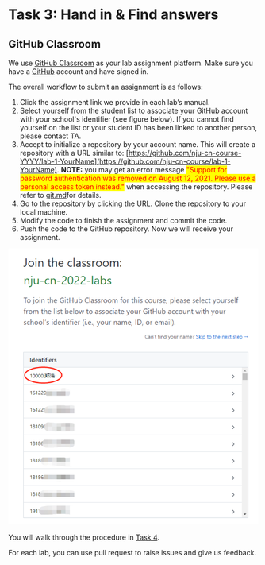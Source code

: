 # Task 3: Hand in & Find answers

## GitHub Classroom

We use [GitHub Classroom](https://classroom.github.com) as your lab assignment platform. Make sure you have a [GitHub](https://github.com) account and have signed in.

The overall workflow to submit an assignment is as follows:

1. Click the assignment link we provide in each lab’s manual.
2. Select yourself from the student list to associate your GitHub account with your school's identifier (see figure below). If you cannot find yourself on the list or your student ID has been linked to another person, please contact TA.
3. Accept to initialize a repository by your account name. This will create a repository with a URL similar to: [https://github.com/nju-cn-course-YYYY/lab-1-YourName](https://github.com/nju-cn-course/lab-1-YourName). **NOTE:** you may get an error message <mark style="color:red;">"Support for password authentication was removed on August 12, 2021. Please use a personal access token instead."</mark> when accessing the repository. Please refer to [git.md](prerequisites/git.md "mention")for details.
4. Go to the repository by clicking the URL. Clone the repository to your local machine.
5. Modify the code to finish the assignment and commit the code.
6. Push the code to the GitHub repository. Now we will receive your assignment.

<div align="left">

<img src="../.gitbook/assets/5MG@N4D21B96{Y1WW{3BU3J.png" alt="">

</div>

You will walk through the procedure in [Task 4](modification.md).

For each lab, you can use pull request to raise issues and give us feedback.


